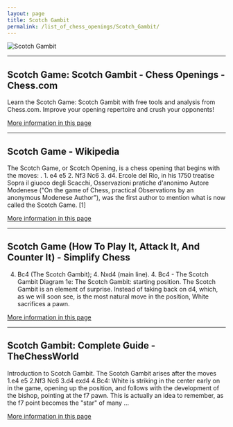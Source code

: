 ```yaml
---
layout: page
title: Scotch Gambit
permalink: /list_of_chess_openings/Scotch_Gambit/
---
```


![Scotch Gambit](https://www.thechesswebsite.com/wp-content/uploads/2013/09/scotch-gambit1.jpg)

---

## Scotch Game: Scotch Gambit - Chess Openings - Chess.com

Learn the Scotch Game: Scotch Gambit with free tools and analysis from Chess.com. Improve your opening repertoire and crush your opponents!

[More information in this page](https://www.chess.com/openings/Scotch-Game-Scotch-Gambit)

---

## Scotch Game - Wikipedia

The Scotch Game, or Scotch Opening, is a chess opening that begins with the moves: . 1. e4 e5 2. Nf3 Nc6 3. d4. Ercole del Rio, in his 1750 treatise Sopra il giuoco degli Scacchi, Osservazioni pratiche d'anonimo Autore Modenese ("On the game of Chess, practical Observations by an anonymous Modenese Author"), was the first author to mention what is now called the Scotch Game. [1]

[More information in this page](https://en.wikipedia.org/wiki/Scotch_Game)

---

## Scotch Game (How To Play It, Attack It, And Counter It) - Simplify Chess

4. Bc4 (The Scotch Gambit); 4. Nxd4 (main line). 4. Bc4 - The Scotch Gambit Diagram 1e: The Scotch Gambit: starting position. The Scotch Gambit is an element of surprise. Instead of taking back on d4, which, as we will soon see, is the most natural move in the position, White sacrifices a pawn.

[More information in this page](https://simplifychess.com/openings/the-scotch-game/index.html)

---

## Scotch Gambit: Complete Guide - TheChessWorld

Introduction to Scotch Gambit. The Scotch Gambit arises after the moves 1.e4 e5 2.Nf3 Nc6 3.d4 exd4 4.Bc4: White is striking in the center early on in the game, opening up the position, and follows with the development of the bishop, pointing at the f7 pawn. This is actually an idea to remember, as the f7 point becomes the "star" of many ...

[More information in this page](https://thechessworld.com/articles/openings/scotch-gambit-complete-guide/)

